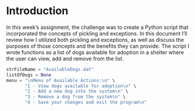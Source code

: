 [](docs/images/savefilefunction.JPG)
# Introduction
In this week’s assignment, the challenge was to create a Python script that incorporated the concepts of pickling and exceptions. In this document I’ll review how I utilized both pickling and exceptions, as well as discuss the purposes of those concepts and the benefits they can provide. The script I wrote functions as a list of dogs available for adoption in a shelter where the user can view, add and remove from the list.

```python
strFileName = "AvailableDogs.dat"
listOfDogs = None
menu = "\nMenu of Available Actions:\n" \
       "1 - View dogs available for adoption\n" \
       "2 - Add a new dog into the system\n" \
       "3 - Remove a dog from the system\n" \
       "4 - Save your changes and exit the program\n"
```
